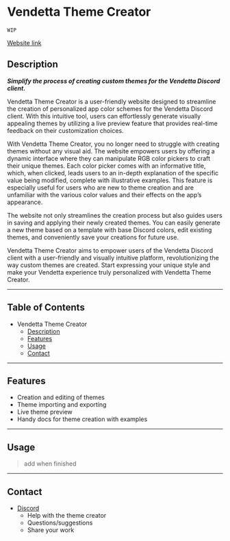 # Vendetta Theme Creator

`WIP`

[Website link](https://cypipro.github.io/Vendetta-Theme-Creator/web)

## Description

***Simplify the process of creating custom themes for the Vendetta Discord client.***

Vendetta Theme Creator is a user-friendly website designed to streamline the creation of personalized app color schemes for the Vendetta Discord client. With this intuitive tool, users can effortlessly generate visually appealing themes by utilizing a live preview feature that provides real-time feedback on their customization choices.

With Vendetta Theme Creator, you no longer need to struggle with creating themes without any visual aid. The website empowers users by offering a dynamic interface where they can manipulate RGB color pickers to craft their unique themes. Each color picker comes with an informative title, which, when clicked, leads users to an in-depth explanation of the specific value being modified, complete with illustrative examples. This feature is especially useful for users who are new to theme creation and are unfamiliar with the various color values and their effects on the app’s appearance.

The website not only streamlines the creation process but also guides users in saving and applying their newly created themes. You can easily generate a new theme based on a template with base Discord colors, edit existing themes, and conveniently save your creations for future use.

Vendetta Theme Creator aims to empower users of the Vendetta Discord client with a user-friendly and visually intuitive platform, revolutionizing the way custom themes are created. Start expressing your unique style and make your Vendetta experience truly personalized with Vendetta Theme Creator.

---

## Table of Contents
- Vendetta Theme Creator
  - [Description](#description)
  - [Features](#features)
  - [Usage](#usage)
  - [Contact](#contact)

---
## Features
- Creation and editing of themes
- Theme importing and exporting
- Live theme preview
- Handy docs for theme creation with examples

---

## Usage
> add when finished

---

## Contact
- [Discord](https://discord.gg/QM5bS7Fw8c)
  - Help with the theme creator
  - Questions/suggestions
  - Share your work